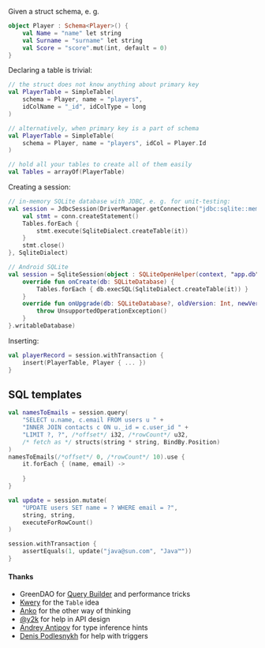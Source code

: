
Given a struct schema, e. g.

```kt
object Player : Schema<Player>() {
    val Name = "name" let string
    val Surname = "surname" let string
    val Score = "score".mut(int, default = 0)
}
```

Declaring a table is trivial:

```kt
// the struct does not know anything about primary key
val PlayerTable = SimpleTable(
    schema = Player, name = "players",
    idColName = "_id", idColType = long
)

// alternatively, when primary key is a part of schema
val PlayerTable = SimpleTable(
    schema = Player, name = "players", idCol = Player.Id
)

// hold all your tables to create all of them easily
val Tables = arrayOf(PlayerTable)
```

Creating a session:
```kt
// in-memory SQLite database with JDBC, e. g. for unit-testing:
val session = JdbcSession(DriverManager.getConnection("jdbc:sqlite::memory:").also { conn ->
    val stmt = conn.createStatement()
    Tables.forEach {
        stmt.execute(SqliteDialect.createTable(it))
    }
    stmt.close()
}, SqliteDialect)

// Android SQLite
val session = SqliteSession(object : SQLiteOpenHelper(context, "app.db", null, 1) {
    override fun onCreate(db: SQLiteDatabase) {
        Tables.forEach { db.execSQL(SqliteDialect.createTable(it)) }
    }
    override fun onUpgrade(db: SQLiteDatabase?, oldVersion: Int, newVersion: Int) {
        throw UnsupportedOperationException()
    }
}.writableDatabase)
```

Inserting:
```kt
val playerRecord = session.withTransaction {
    insert(PlayerTable, Player { ... })
}
```

## SQL templates
```kt
val namesToEmails = session.query(
    "SELECT u.name, c.email FROM users u " +
    "INNER JOIN contacts c ON u._id = c.user_id " +
    "LIMIT ?, ?", /*offset*/ i32, /*rowCount*/ u32,
    /* fetch as */ structs(string * string, BindBy.Position)
)
namesToEmails(/*offset*/ 0, /*rowCount*/ 10).use {
    it.forEach { (name, email) ->
        
    }
}

val update = session.mutate(
    "UPDATE users SET name = ? WHERE email = ?",
    string, string,
    executeForRowCount()
)

session.withTransaction {
    assertEquals(1, update("java@sun.com", "Java™"))
}
```



#### Thanks
* GreenDAO for [Query Builder](https://github.com/greenrobot/greenDAO/blob/72cad8c9d5bf25d6ed3bdad493cee0aee5af8a70/DaoCore/src/main/java/org/greenrobot/greendao/Property.java)
  and performance tricks
* [Kwery](https://github.com/andrewoma/kwery) for the `Table` idea
* [Anko](https://github.com/Kotlin/anko/wiki/Anko-SQLite) for the other way of thinking
* [@y2k](https://github.com/y2k) for help in API design
* [Andrey Antipov](https://github.com/gorttar) for type inference hints
* [Denis Podlesnykh](https://github.com/denniselite) for help with triggers
